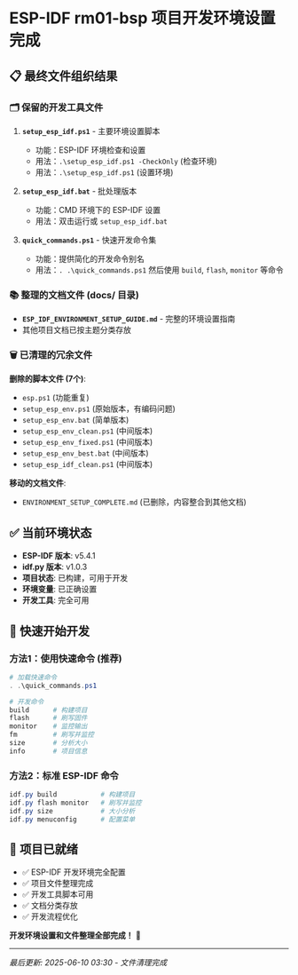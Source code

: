 # ESP-IDF rm01-bsp 项目开发环境设置完成

## 📋 最终文件组织结果

### 🗂️ 保留的开发工具文件

1. **`setup_esp_idf.ps1`** - 主要环境设置脚本
   - 功能：ESP-IDF 环境检查和设置
   - 用法：`.\setup_esp_idf.ps1 -CheckOnly` (检查环境)
   - 用法：`.\setup_esp_idf.ps1` (设置环境)

2. **`setup_esp_idf.bat`** - 批处理版本
   - 功能：CMD 环境下的 ESP-IDF 设置
   - 用法：双击运行或 `setup_esp_idf.bat`

3. **`quick_commands.ps1`** - 快速开发命令集
   - 功能：提供简化的开发命令别名
   - 用法：`. .\quick_commands.ps1` 然后使用 `build`, `flash`, `monitor` 等命令

### 📚 整理的文档文件 (docs/ 目录)

- **`ESP_IDF_ENVIRONMENT_SETUP_GUIDE.md`** - 完整的环境设置指南
- 其他项目文档已按主题分类存放

### 🗑️ 已清理的冗余文件

**删除的脚本文件 (7个)**:
- `esp.ps1` (功能重复)
- `setup_esp_env.ps1` (原始版本，有编码问题)
- `setup_esp_env.bat` (简单版本)
- `setup_esp_env_clean.ps1` (中间版本)
- `setup_esp_env_fixed.ps1` (中间版本)
- `setup_esp_env_best.bat` (中间版本)
- `setup_esp_idf_clean.ps1` (中间版本)

**移动的文档文件**:
- `ENVIRONMENT_SETUP_COMPLETE.md` (已删除，内容整合到其他文档)

## ✅ 当前环境状态

- **ESP-IDF 版本**: v5.4.1
- **idf.py 版本**: v1.0.3
- **项目状态**: 已构建，可用于开发
- **环境变量**: 已正确设置
- **开发工具**: 完全可用

## 🚀 快速开始开发

### 方法1：使用快速命令 (推荐)
```powershell
# 加载快速命令
. .\quick_commands.ps1

# 开发命令
build      # 构建项目
flash      # 刷写固件  
monitor    # 监控输出
fm         # 刷写并监控
size       # 分析大小
info       # 项目信息
```

### 方法2：标准 ESP-IDF 命令
```powershell
idf.py build           # 构建项目
idf.py flash monitor   # 刷写并监控
idf.py size            # 大小分析
idf.py menuconfig      # 配置菜单
```

## 🎯 项目已就绪

- ✅ ESP-IDF 开发环境完全配置
- ✅ 项目文件整理完成
- ✅ 开发工具脚本可用
- ✅ 文档分类存放
- ✅ 开发流程优化

**开发环境设置和文件整理全部完成！** 🎉

---
*最后更新: 2025-06-10 03:30 - 文件清理完成*
